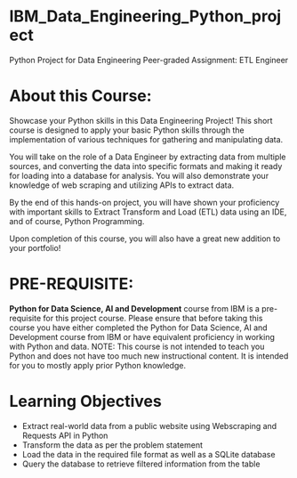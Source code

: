 # IBM_Data_Engineering_Python_project
Python Project for Data Engineering
Peer-graded Assignment: ETL Engineer

# About this Course:
Showcase your Python skills in this Data Engineering Project! This short course is designed to apply your basic Python skills through the implementation of various techniques for gathering and manipulating data.  

You will take on the role of a Data Engineer by extracting data from multiple sources, and converting the data into specific formats and making it ready for loading into a database for analysis. You will also demonstrate your knowledge of web scraping and utilizing APIs to extract data. 

By the end of this hands-on project, you will have shown your proficiency with important skills to Extract Transform and Load (ETL) data using an IDE, and of course, Python Programming. 

Upon completion of this course, you will also have a great new addition to your portfolio! 

# PRE-REQUISITE: 

**Python for Data Science, AI and Development** course from IBM is a pre-requisite for this project course. Please ensure that before taking this course you have either completed the Python for Data Science, AI and Development course from IBM or have equivalent proficiency in working with Python and data. NOTE: This course is not intended to teach you Python and does not have too much new instructional content. It is intended for you to mostly apply prior Python knowledge.

# Learning Objectives
- Extract real-world data from a public website using Webscraping and Requests API in Python
- Transform the data as per the problem statement
- Load the data in the required file format as well as a SQLite database
- Query the database to retrieve filtered information from the table
